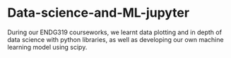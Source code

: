 # Data-science-and-ML-jupyter
During our ENDG319 courseworks, we learnt data plotting and in depth of data science with python libraries, as well as developing our own machine learning model using scipy.
